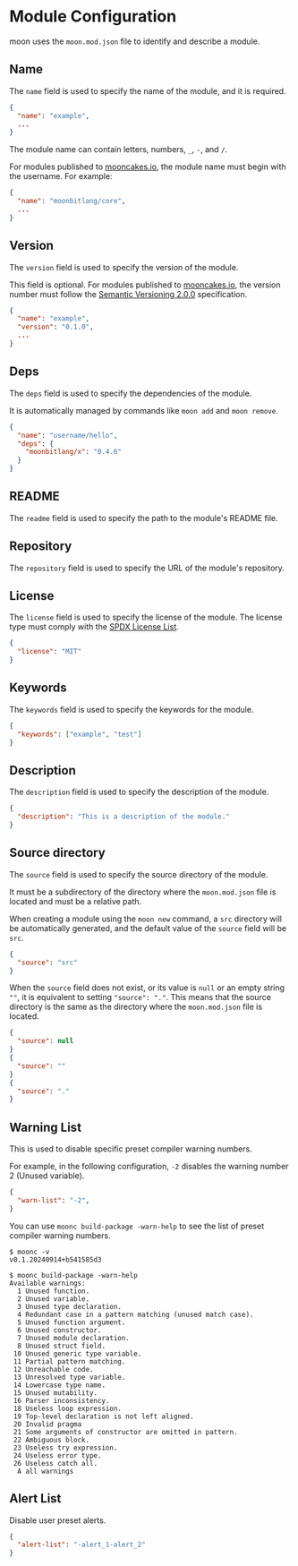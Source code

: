 # Module Configuration

moon uses the `moon.mod.json` file to identify and describe a module.

## Name

The `name` field is used to specify the name of the module, and it is required.

```json
{
  "name": "example",
  ...
}
```

The module name can contain letters, numbers, `_`, `-`, and `/`.

For modules published to [mooncakes.io](https://mooncakes.io), the module name must begin with the username. For example:

```json
{
  "name": "moonbitlang/core",
  ...
}
```

## Version

The `version` field is used to specify the version of the module.

This field is optional. For modules published to [mooncakes.io](https://mooncakes.io), the version number must follow the [Semantic Versioning 2.0.0](https://semver.org/spec/v2.0.0.html) specification.

```json
{
  "name": "example",
  "version": "0.1.0",
  ...
}
```

## Deps

The `deps` field is used to specify the dependencies of the module.

It is automatically managed by commands like `moon add` and `moon remove`.

```json
{
  "name": "username/hello",
  "deps": {
    "moonbitlang/x": "0.4.6"
  }
}
```

## README

The `readme` field is used to specify the path to the module's README file.

## Repository

The `repository` field is used to specify the URL of the module's repository.

## License

The `license` field is used to specify the license of the module. The license type must comply with the [SPDX License List](https://spdx.org/licenses/).

```json
{
  "license": "MIT"
}
```

## Keywords

The `keywords` field is used to specify the keywords for the module.

```json
{
  "keywords": ["example", "test"]
}
```

## Description

The `description` field is used to specify the description of the module.

```json
{
  "description": "This is a description of the module."
}
```

## Source directory

The `source` field is used to specify the source directory of the module.

It must be a subdirectory of the directory where the `moon.mod.json` file is located and must be a relative path.

When creating a module using the `moon new` command, a `src` directory will be automatically generated, and the default value of the `source` field will be `src`.

```json
{
  "source": "src"
}
```

When the `source` field does not exist, or its value is `null` or an empty string `""`, it is equivalent to setting `"source": "."`. This means that the source directory is the same as the directory where the `moon.mod.json` file is located.

```json
{
  "source": null
}
{
  "source": ""
}
{
  "source": "."
}
```

## Warning List

This is used to disable specific preset compiler warning numbers.

For example, in the following configuration, `-2` disables the warning number 2 (Unused variable).

```json
{
  "warn-list": "-2",
}
```

You can use `moonc build-package -warn-help` to see the list of preset compiler warning numbers.

```
$ moonc -v                      
v0.1.20240914+b541585d3

$ moonc build-package -warn-help
Available warnings: 
  1 Unused function.
  2 Unused variable.
  3 Unused type declaration.
  4 Redundant case in a pattern matching (unused match case).
  5 Unused function argument.
  6 Unused constructor.
  7 Unused module declaration.
  8 Unused struct field.
 10 Unused generic type variable.
 11 Partial pattern matching.
 12 Unreachable code.
 13 Unresolved type variable.
 14 Lowercase type name.
 15 Unused mutability.
 16 Parser inconsistency.
 18 Useless loop expression.
 19 Top-level declaration is not left aligned.
 20 Invalid pragma
 21 Some arguments of constructor are omitted in pattern.
 22 Ambiguous block.
 23 Useless try expression.
 24 Useless error type.
 26 Useless catch all.
  A all warnings
```

## Alert List

Disable user preset alerts.

```json
{
  "alert-list": "-alert_1-alert_2"
}
```